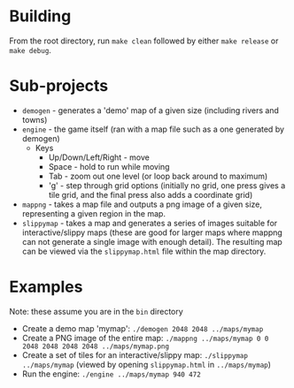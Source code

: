 # Building
From the root directory, run `make clean` followed by either `make release` or `make debug`.

# Sub-projects
* `demogen` - generates a 'demo' map of a given size (including rivers and towns)
* `engine` - the game itself (ran with a map file such as a one generated by demogen)
    * Keys
        * Up/Down/Left/Right - move
        * Space - hold to run while moving
        * Tab - zoom out one level (or loop back around to maximum)
        * 'g' - step through grid options (initially no grid, one press gives a tile grid, and the final press also adds a coordinate grid)
* `mappng` - takes a map file and outputs a png image of a given size, representing a given region in the map.
* `slippymap` - takes a map and generates a series of images suitable for interactive/slippy maps (these are good for larger maps where mappng can not generate a single image with enough detail). The resulting map can be viewed via the `slippymap.html` file within the map directory.

# Examples #
Note: these assume you are in the `bin` directory
* Create a demo map 'mymap': ```./demogen 2048 2048 ../maps/mymap ```
* Create a PNG image of the entire map:  ```./mappng ../maps/mymap 0 0 2048 2048 2048 2048 ../maps/mymap.png```
* Create a set of tiles for an interactive/slippy map: ```./slippymap ../maps/mymap``` (viewed by opening `slippymap.html` in `../maps/mymap`)
* Run the engine: ```./engine ../maps/mymap 940 472```
